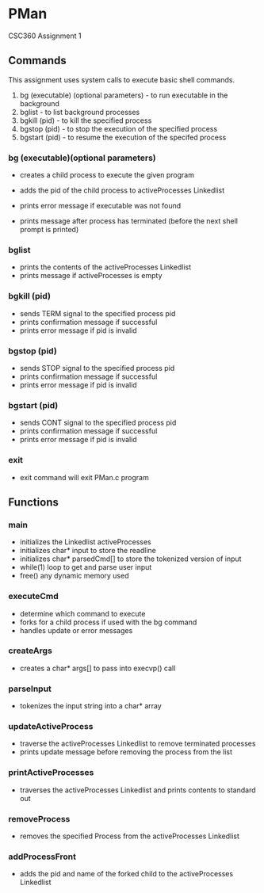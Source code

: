 # PMan
CSC360 Assignment 1

## Commands
This assignment uses system calls to execute basic shell commands.
1. bg (executable) (optional parameters) - to run executable in the background
2. bglist - to list background processes
3. bgkill (pid) - to kill the specified process
4. bgstop (pid) - to stop the execution of the specified process
5. bgstart (pid) - to resume the execution of the specifed process

### bg (executable)(optional parameters)
* creates a child process to execute the given program
* adds the pid of the child process to activeProcesses Linkedlist
* prints error message if executable was not found 

* prints message after process has terminated (before the next shell prompt is printed)

### bglist
* prints the contents of the activeProcesses Linkedlist
* prints message if activeProcesses is empty

### bgkill (pid)
* sends TERM signal to the specified process pid
* prints confirmation message if successful
* prints error message if pid is invalid

### bgstop (pid)
* sends STOP signal to the specified process pid
* prints confirmation message if successful
* prints error message if pid is invalid

### bgstart (pid)
* sends CONT signal to the specified process pid
* prints confirmation message if successful
* prints error message if pid is invalid

### exit
* exit command will exit PMan.c program

## Functions

### main
* initializes the Linkedlist activeProcesses
* initializes char* input to store the readline
* initializes char* parsedCmd[] to store the tokenized version of input
* while(1) loop to get and parse user input 
* free() any dynamic memory used

### executeCmd
* determine which command to execute
* forks for a child process if used with the bg command
* handles update or error messages 

### createArgs
* creates a char* args[] to pass into execvp() call

### parseInput
* tokenizes the input string into a char* array

### updateActiveProcess
* traverse the activeProcesses Linkedlist to remove terminated processes
* prints update message before removing the process from the list

### printActiveProcesses
* traverses the activeProcesses Linkedlist and prints contents to standard out

### removeProcess
* removes the specified Process from the activeProcesses Linkedlist

### addProcessFront
* adds the pid and name of the forked child to the activeProcesses Linkedlist


